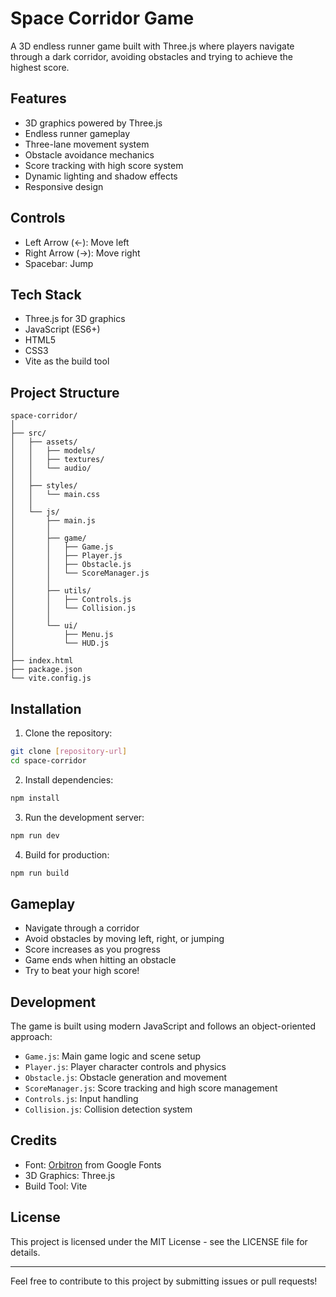 # Space Corridor Game

A 3D endless runner game built with Three.js where players navigate through a dark corridor, avoiding obstacles and trying to achieve the highest score.

## Features

- 3D graphics powered by Three.js
- Endless runner gameplay
- Three-lane movement system
- Obstacle avoidance mechanics
- Score tracking with high score system
- Dynamic lighting and shadow effects
- Responsive design

## Controls

- Left Arrow (←): Move left
- Right Arrow (→): Move right
- Spacebar: Jump

## Tech Stack

- Three.js for 3D graphics
- JavaScript (ES6+)
- HTML5
- CSS3
- Vite as the build tool

## Project Structure

```
space-corridor/
│
├── src/
│   ├── assets/
│   │   ├── models/
│   │   ├── textures/
│   │   └── audio/
│   │
│   ├── styles/
│   │   └── main.css
│   │
│   └── js/
│       ├── main.js
│       │
│       ├── game/
│       │   ├── Game.js
│       │   ├── Player.js
│       │   ├── Obstacle.js
│       │   └── ScoreManager.js
│       │
│       ├── utils/
│       │   ├── Controls.js
│       │   └── Collision.js
│       │
│       └── ui/
│           ├── Menu.js
│           └── HUD.js
│
├── index.html
├── package.json
└── vite.config.js
```

## Installation

1. Clone the repository:
```bash
git clone [repository-url]
cd space-corridor
```

2. Install dependencies:
```bash
npm install
```

3. Run the development server:
```bash
npm run dev
```

4. Build for production:
```bash
npm run build
```

## Gameplay

- Navigate through a corridor
- Avoid obstacles by moving left, right, or jumping
- Score increases as you progress
- Game ends when hitting an obstacle
- Try to beat your high score!

## Development

The game is built using modern JavaScript and follows an object-oriented approach:

- `Game.js`: Main game logic and scene setup
- `Player.js`: Player character controls and physics
- `Obstacle.js`: Obstacle generation and movement
- `ScoreManager.js`: Score tracking and high score management
- `Controls.js`: Input handling
- `Collision.js`: Collision detection system

## Credits

- Font: [Orbitron](https://fonts.google.com/specimen/Orbitron) from Google Fonts
- 3D Graphics: Three.js
- Build Tool: Vite

## License

This project is licensed under the MIT License - see the LICENSE file for details.

---

Feel free to contribute to this project by submitting issues or pull requests!
